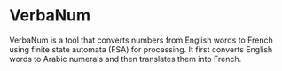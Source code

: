 # VerbaNum
VerbaNum is a tool that converts numbers from English words to French using finite state automata (FSA) for processing. It first converts English words to Arabic numerals and then translates them into French.

